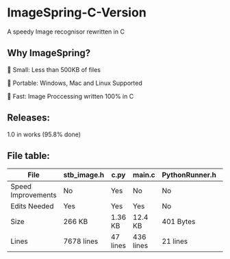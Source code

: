 # ImageSpring-C-Version
A speedy Image recognisor rewritten in C

## Why ImageSpring?
🐜 Small: Less than 500KB of files

🧳 Portable: Windows, Mac and Linux Supported

🚄 Fast: Image Proccessing written 100% in C

## Releases:
1.0 in works (95.8% done)

## File table:

File | stb_image.h | c.py | main.c | PythonRunner.h | SyntaxChanges.h
--- | --- | --- | --- | --- | ---
Speed Improvements | No | Yes | No | No | No
Edits Needed | Yes | Yes | Yes | No | Yes
Size | 266 KB | 1.36 KB | 12.4 KB | 401 Bytes | 369 Bytes
Lines | 7678 lines | 47 lines | 436 lines | 21 lines | 32 lines
